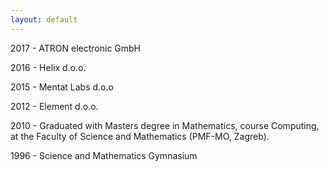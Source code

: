 ```yaml
---
layout: default
---
```

2017 - ATRON electronic GmbH

2016 - Helix d.o.o.

2015 - Mentat Labs d.o.o

2012 - Element d.o.o.

2010 - Graduated with Masters degree in Mathematics, course Computing, at the Faculty of Science and Mathematics (PMF-MO, Zagreb).

1996 - Science and Mathematics Gymnasium
